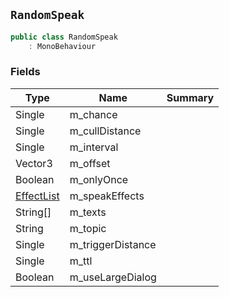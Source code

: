## `RandomSpeak`

```csharp
public class RandomSpeak
    : MonoBehaviour
```

### Fields

| Type | Name | Summary | 
| --- | --- | --- | 
| Single | m_chance |  | 
| Single | m_cullDistance |  | 
| Single | m_interval |  | 
| Vector3 | m_offset |  | 
| Boolean | m_onlyOnce |  | 
| [EffectList](./EffectList.md) | m_speakEffects |  | 
| String[] | m_texts |  | 
| String | m_topic |  | 
| Single | m_triggerDistance |  | 
| Single | m_ttl |  | 
| Boolean | m_useLargeDialog |  | 


